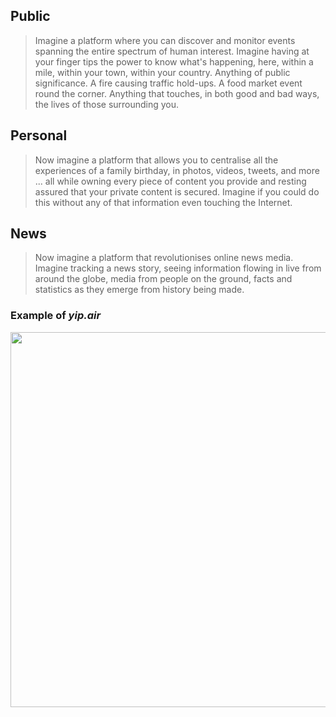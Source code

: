 ## Public

> Imagine a platform where you can discover and monitor events spanning the entire spectrum of human interest. Imagine having at your finger tips the power to know what's happening, here, within a mile, within your town, within your country. Anything of public significance. A fire causing traffic hold-ups. A food market event round the corner. Anything that touches, in both good and bad ways, the lives of those surrounding you.

## Personal

> Now imagine a platform that allows you to centralise all the experiences of a family birthday, in photos, videos, tweets, and more ... all while owning every piece of content you provide and resting assured that your private content is secured. Imagine if you could do this without any of that information even touching the Internet.

## News

> Now imagine a platform that revolutionises online news media. Imagine tracking a news story, seeing information flowing in live from around the globe, media from people on the ground, facts and statistics as they emerge from history being made. 

### Example of *yip.air*

<a href="/img/y/MockMap.png"><img src="/img/y/MockMap.png" width=600 /></a>